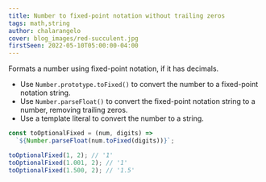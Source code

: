 ```yaml
---
title: Number to fixed-point notation without trailing zeros
tags: math,string
author: chalarangelo
cover: blog_images/red-succulent.jpg
firstSeen: 2022-05-10T05:00:00-04:00
---
```


Formats a number using fixed-point notation, if it has decimals.

- Use `Number.prototype.toFixed()` to convert the number to a fixed-point notation string.
- Use `Number.parseFloat()` to convert the fixed-point notation string to a number, removing trailing zeros.
- Use a template literal to convert the number to a string.

```js
const toOptionalFixed = (num, digits) =>
  `${Number.parseFloat(num.toFixed(digits))}`;
```

```js
toOptionalFixed(1, 2); // '1'
toOptionalFixed(1.001, 2); // '1'
toOptionalFixed(1.500, 2); // '1.5'
```
